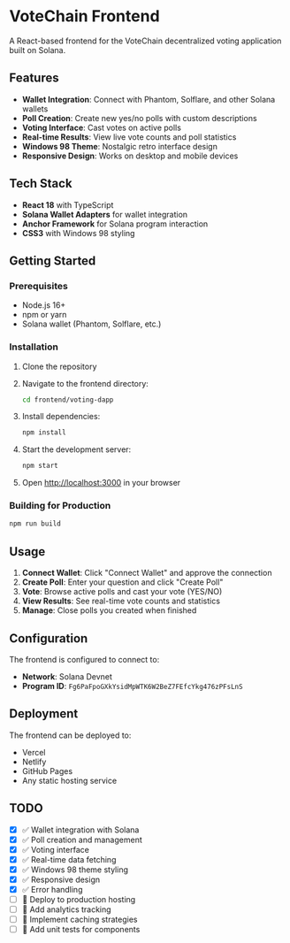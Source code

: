 # VoteChain Frontend

A React-based frontend for the VoteChain decentralized voting application built on Solana.

## Features

- **Wallet Integration**: Connect with Phantom, Solflare, and other Solana wallets
- **Poll Creation**: Create new yes/no polls with custom descriptions
- **Voting Interface**: Cast votes on active polls
- **Real-time Results**: View live vote counts and poll statistics
- **Windows 98 Theme**: Nostalgic retro interface design
- **Responsive Design**: Works on desktop and mobile devices

## Tech Stack

- **React 18** with TypeScript
- **Solana Wallet Adapters** for wallet integration
- **Anchor Framework** for Solana program interaction
- **CSS3** with Windows 98 styling

## Getting Started

### Prerequisites

- Node.js 16+ 
- npm or yarn
- Solana wallet (Phantom, Solflare, etc.)

### Installation

1. Clone the repository
2. Navigate to the frontend directory:
   ```bash
   cd frontend/voting-dapp
   ```

3. Install dependencies:
   ```bash
   npm install
   ```

4. Start the development server:
   ```bash
   npm start
   ```

5. Open [http://localhost:3000](http://localhost:3000) in your browser

### Building for Production

```bash
npm run build
```

## Usage

1. **Connect Wallet**: Click "Connect Wallet" and approve the connection
2. **Create Poll**: Enter your question and click "Create Poll"
3. **Vote**: Browse active polls and cast your vote (YES/NO)
4. **View Results**: See real-time vote counts and statistics
5. **Manage**: Close polls you created when finished

## Configuration

The frontend is configured to connect to:
- **Network**: Solana Devnet
- **Program ID**: `Fg6PaFpoGXkYsidMpWTK6W2BeZ7FEfcYkg476zPFsLnS`

## Deployment

The frontend can be deployed to:
- Vercel
- Netlify
- GitHub Pages
- Any static hosting service

## TODO

- [x] ✅ Wallet integration with Solana
- [x] ✅ Poll creation and management
- [x] ✅ Voting interface
- [x] ✅ Real-time data fetching
- [x] ✅ Windows 98 theme styling
- [x] ✅ Responsive design
- [x] ✅ Error handling
- [ ] 🔄 Deploy to production hosting
- [ ] 🔄 Add analytics tracking
- [ ] 🔄 Implement caching strategies
- [ ] 🔄 Add unit tests for components